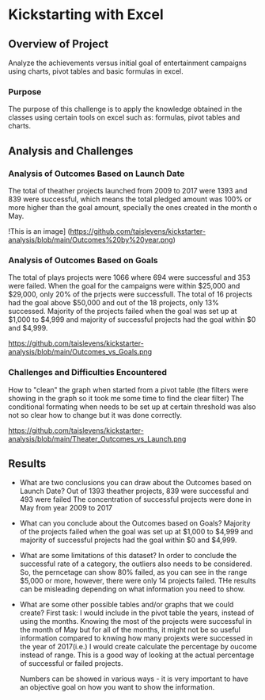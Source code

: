 # Kickstarting with Excel

## Overview of Project
Analyze the achievements versus initial goal of entertainment campaigns using charts, pivot tables and basic formulas in excel.

### Purpose
The purpose of this challenge is to apply the knowledge obtained in the classes using certain tools on excel such as: formulas, pivot tables and charts.

## Analysis and Challenges


### Analysis of Outcomes Based on Launch Date
The total of theather projects launched from 2009 to 2017 were 1393 and 839 were successful, which means the total pledged amount was 100% or more higher than the goal amount, specially the ones created in the month o May.

!This is an image] (https://github.com/taislevens/kickstarter-analysis/blob/main/Outcomes%20by%20year.png)



### Analysis of Outcomes Based on Goals
The total of plays projects were 1066 where 694 were successful and 353 were failed. When the goal for the campaigns were within $25,000 and $29,000, only 20% of the prjects were successfull. The total of 16 projects had the goal above $50,000 and out of the 18 projects, only 13% successed. Majority of the projects failed when the goal was set up at $1,000 to $4,999 and majority of successful projects had the goal within $0 and $4,999. 

https://github.com/taislevens/kickstarter-analysis/blob/main/Outcomes_vs_Goals.png

### Challenges and Difficulties Encountered
How to "clean" the graph when started from a pivot table (the filters were showing in the graph so it took me some time to find the clear filter)
The conditional formating when needs to be set up at certain threshold was also not so clear how to change but it was done correctly.

https://github.com/taislevens/kickstarter-analysis/blob/main/Theater_Outcomes_vs_Launch.png

## Results

- What are two conclusions you can draw about the Outcomes based on Launch Date?
    Out of 1393 theather projects, 839 were successful and 493 were failed
    The concentration of successful projects were done in May from year 2009 to 2017

- What can you conclude about the Outcomes based on Goals?
    Majority of the projects failed when the goal was set up at $1,000 to $4,999 and majority of successful projects had the goal within $0 and $4,999.

- What are some limitations of this dataset?
    In order to conclude the successful rate of a category, the outliers also needs to be considered. So, the perncetage can show 80% failed, as you can see in the range $5,000 or more, however, there were only 14 projects failed. THe results can be misleading depending on what information you need to show.

- What are some other possible tables and/or graphs that we could create?
    First task: I would include in the pivot table the years, instead of using the months. Knowing the most of the projects were successful in the month of May but for all of the months, it might not be so useful information compared to knwing how many projexts were successed in the year of 2017(i.e.)
    I would create calculate the percentage by oucome instead of range. This is a good way of looking at the actual percentage of successful or failed projects.

    Numbers can be showed in various ways - it is very important to have an objective goal on how you want to show the information.